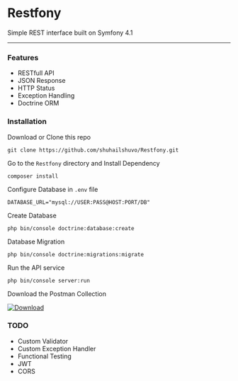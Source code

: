 # Restfony 
Simple REST interface built on Symfony 4.1

------------

### Features
* RESTfull API
* JSON Response
* HTTP Status
* Exception Handling
* Doctrine ORM

### Installation
Download or Clone this repo
```
git clone https://github.com/shuhailshuvo/Restfony.git
```

Go to the `Restfony` directory and Install Dependency

```
composer install
```

Configure Database in `.env` file

```
DATABASE_URL="mysql://USER:PASS@HOST:PORT/DB"
```

Create Database

```
php bin/console doctrine:database:create
```

Database Migration

```
php bin/console doctrine:migrations:migrate
```

Run the API service

```
php bin/console server:run
```

Download the Postman Collection

[![Download](https://addons-media.operacdn.com/media/extensions/45/130645/1.0.8-rev1/icons/icon_64x64_f5afb36b86cd5d8f4b5de581d6d0da2b.png)](https://www.getpostman.com/collections/4139657aad11d5e1e753 "Download")


### TODO
* Custom Validator
* Custom Exception Handler
* Functional Testing
* JWT
* CORS
